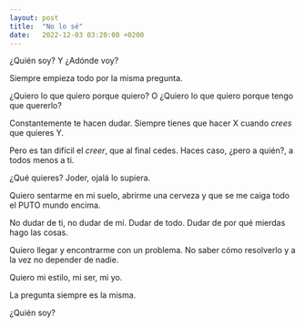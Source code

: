 ```yaml
---
layout: post
title:  "No lo sé"
date:   2022-12-03 03:20:00 +0200
---
```


¿Quién soy? Y ¿Adónde voy?

Siempre empieza todo por la misma pregunta.

¿Quiero lo que quiero porque quiero? O ¿Quiero lo que quiero porque tengo que quererlo?

Constantemente te hacen dudar. Siempre tienes que hacer X cuando _crees_ que quieres Y.

Pero es tan difícil el _creer_, que al final cedes. Haces caso, ¿pero a quién?, a todos menos a ti.

¿Qué quieres? Joder, ojalá lo supiera.

Quiero sentarme en mi suelo, abrirme una cerveza y que se me caiga todo el PUTO mundo encima.

No dudar de ti, no dudar de mí. Dudar de todo. Dudar de por qué mierdas hago las cosas.

Quiero llegar y encontrarme con un problema. No saber cómo resolverlo y a la vez no depender de nadie.

Quiero mi estilo, mi ser, mi yo.

La pregunta siempre es la misma.

¿Quién soy?
